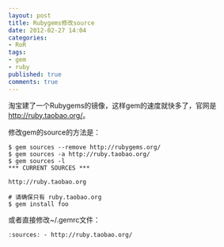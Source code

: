 ```yaml
---
layout: post
title: Rubygems修改source
date: 2012-02-27 14:04
categories:
- RoR
tags:
- gem
- ruby
published: true
comments: true
---
```

淘宝建了一个Rubygems的镜像，这样gem的速度就快多了，官网是<http://ruby.taobao.org/>。

修改gem的source的方法是：

    $ gem sources --remove http://rubygems.org/
    $ gem sources -a http://ruby.taobao.org/
    $ gem sources -l
    *** CURRENT SOURCES ***

    http://ruby.taobao.org

    # 请确保只有 ruby.taobao.org
    $ gem install foo

或者直接修改~/.gemrc文件：

    :sources: - http://ruby.taobao.org/
